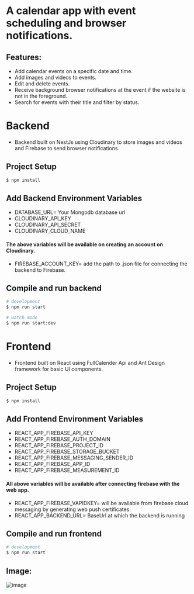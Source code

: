# A calendar app with event scheduling and browser notifications.

## Features:
- Add calendar events on a specific date and time.
- Add images and videos to events.
- Edit and delete events.
- Receive background browser notifications at the event if the website is not in the foreground.
- Search for events with their title and filter by status.

# Backend 
- Backend built on NestJs using Cloudinary to store images and videos and Firebase to send browser notifications.

## Project Setup
```bash
$ npm install
```

## Add Backend Environment Variables
- DATABASE_URL= Your Mongodb database url
- CLOUDINARY_API_KEY
- CLOUDINARY_API_SECRET
- CLOUDINARY_CLOUD_NAME
#### The above variables will be available on creating an account on Cloudinary.
- FIREBASE_ACCOUNT_KEY= add the path to .json file for connecting the backend to Firebase. 
## Compile and run backend

```bash
# development
$ npm run start

# watch mode
$ npm run start:dev
```

# Frontend
- Frontend built on React using FullCalender Api and Ant Design framework for basic UI components.

## Project Setup
```bash
$ npm install
```

## Add Frontend Environment Variables
- REACT_APP_FIREBASE_API_KEY
- REACT_APP_FIREBASE_AUTH_DOMAIN
- REACT_APP_FIREBASE_PROJECT_ID
- REACT_APP_FIREBASE_STORAGE_BUCKET
- REACT_APP_FIREBASE_MESSAGING_SENDER_ID
- REACT_APP_FIREBASE_APP_ID
- REACT_APP_FIREBASE_MEASUREMENT_ID
#### All above variables will be available after connecting firebase with the web app.
- REACT_APP_FIREBASE_VAPIDKEY= will be available from firebase cloud messaging by generating web push certificates.
- REACT_APP_BACKEND_URL= BaseUrl at which the backend is running


## Compile and run frontend

```bash
# development
$ npm run start
```

## Image:
![image](https://github.com/user-attachments/assets/ebfa5a5d-c6dd-449c-b1b5-7c74a048a6b3)



